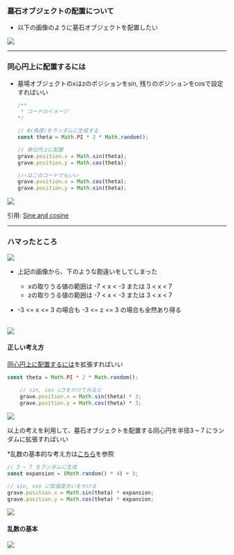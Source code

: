 ### 墓石オブジェクトの配置について

- 以下の画像のように墓石オブジェクトを配置したい

<img src="./img/Grave-Position_1.png" />

---

### 同心円上に配置するには

- 墓場オブジェクトのxはzのポジションをsin, 残りのポジションをcosで設定すればいい

    ```js
    /**
     * コードのイメージ
    */

    // θ(角度)をランダムに生成する 
    const theta = Math.PI * 2 * Math.random();
    
    // 単位円上に配置
    grave.position.x = Math.sin(theta);
    grave.position.y = Math.cos(theta);

    //↑はこのコードでもいい
    grave.position.x = Math.cos(theta);
    grave.position.y = Math.sin(theta);
    ```

<img src="./img/Sin-Cos_1.gif" />

引用: [Sine and cosine](https://en.wikipedia.org/wiki/Sine_and_cosine)

---

### ハマったところ

<img src="./img/Grave-Position_1.png" />

<br>

- 上記の画像から、下のような勘違いをしてしまった
    - xの取りうる値の範囲は -7 \< x \< -3 または 3 \< x \< 7
    - zの取りうる値の範囲は -7 \< x \< -3 または 3 \< x \< 7

- -3 \<= x \<= 3 の場合も -3 \<= z \<= 3 の場合も全然あり得る

<br>

<img src="./img/Grave-Position_2.png" />

<br>

#### 正しい考え方

[同心円上に配置するには](#同心円上に配置するには)を拡張すればいい

```js
const theta = Math.PI * 2 * Math.random();
    
    // sin, cos に3をかけてみると
    grave.position.x = Math.sin(theta) * 3;
    grave.position.y = Math.cos(theta) * 3;
```

<img src="./img/Grave-Position_3.png" />

<br>

以上の考えを利用して、墓石オブジェクトを配置する同心円を半径3 ~ 7 にランダムに拡張すればいい

*乱数の基本的な考え方は[こちら](#乱数の基本)を参照

```js
// 3 ~ 7 をランダムに生成
const expansion = (Math.random() * 4) + 3;

// sin, cos に拡張度合いをかける
grave.position.x = Math.sin(theta) * expansion;
grave.position.y = Math.cos(theta) * expansion;
```

<img src="./img/Grave-Position_1.png" />

<br>

#### 乱数の基本

<img src="./img/Math-Random_1.png" />